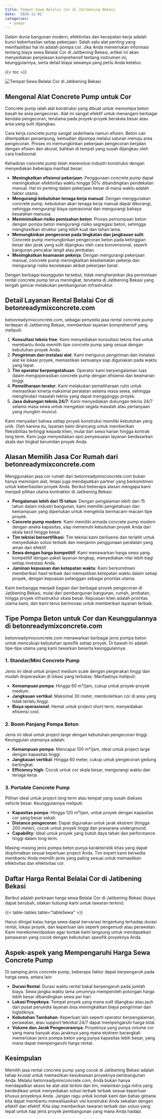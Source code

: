 ```yaml
---
title: Tempat Sewa Belalai Cor di Jatibening Bekasi
date: '2024-12-01'
categories:
  - pompa
---
```


Dalam dunia bangunan modern, efektivitas dan kecepatan kerja adalah kunci keberhasilan setiap pekerjaan. Salah satu alat penting yang memfasilitasi hal ini adalah pompa cor. Jika Anda memerlukan informasi tentang biaya sewa Belalai Cor di Jatibening Bekasi, artikel ini akan menyediakan penjelasan komprehensif tentang instrumen ini, keunggulannya, serta detail biaya sewanya yang perlu Anda ketahui.

{{< toc >}}

![Tempat Sewa Belalai Cor di Jatibening Bekasi](https://betoncor8.github.io/pump/concrete-pump%20(6).png)

## Mengenal Alat Concrete Pump untuk Cor

Concrete pump ialah alat konstruksi yang dibuat untuk memompa beton basah ke area pengecoran. Alat ini sangat efektif untuk menangani berbagai kendala pengecoran, terutama pada proyek-proyek berskala besar atau area yang sulit dijangkau.

Cara kerja concrete pump sangat sederhana namun efisien. Beton cair ditempatkan penampung, kemudian dipompa melalui saluran menuju area pengecoran. Proses ini memungkinkan pekerjaan pengecoran berjalan dengan efisien dan akurat, bahkan di tempat yang susah dijangkau oleh cara tradisional.

Kehadiran concrete pump telah merevolusi industri konstruksi dengan menyediakan beberapa manfaat besar:

- **Meningkatkan efisiensi pekerjaan**: Penggunaan concrete pump dapat meningkatkan efektivitas waktu hingga 50% dibandingkan pendekatan manual. Hal ini penting dalam pekerjaan besar di mana waktu adalah faktor utama.
- **Mengurangi kebutuhan tenaga kerja manual**: Dengan menggunakan concrete pump, kebutuhan akan tenaga kerja manual dapat dikurangi, sehingga mengurangi biaya operasional dan mengurangi bahaya kesalahan manusia.
- **Meminimalkan risiko pemisahan beton**: Proses pemompaan beton dengan pompa beton mengurangi risiko segregasi beton, sehingga menghasilkan struktur yang lebih kuat dan tahan lama.
- **Memungkinkan pengecoran pada tingkatan dan jangkauan sulit**: Concrete pump memungkinkan pengecoran beton pada ketinggian besar dan jarak yang sulit dijangkau oleh cara konvensional, seperti bangunan pencakar langit atau jembatan.
- **Meningkatkan keamanan pekerja**: Dengan mengurangi pekerjaan manual, concrete pump meningkatkan keselamatan pekerja dan mengurangi risiko kecelakaan akibat pekerjaan berat.

Dengan berbagai keunggulan tersebut, tidak mengherankan jika permintaan rental concrete pump terus meningkat, terutama di Jatibening Bekasi yang tengah gencar melakukan pembangunan infrastruktur.

## Detail Layanan Rental Belalai Cor di betonreadymixconcrete.com

betonreadymixconcrete.com, sebagai penyedia jasa rental concrete pump terdepan di Jatibening Bekasi, memberikan layanan komprehensif yang meliputi:

1. **Konsultasi teknis free**: Kami menyediakan konsultasi teknis free untuk membantu Anda memilih tipe concrete pump yang sesuai dengan kebutuhan proyek Anda.
2. **Pengiriman dan instalasi alat**: Kami mengurus pengiriman dan instalasi alat ke lokasi proyek, memastikan semuanya siap digunakan pada waktu yang tepat.
3. **Tim operator berpengetahuan**: Operator kami berpengalaman luas dalam mengoperasikan concrete pump dengan efisiensi dan keamanan tinggi.
4. **Pemeliharaan teratur**: Kami melakukan pemeliharaan rutin untuk memastikan kinerja maksimal peralatan selama masa sewa, sehingga menghindari masalah teknis yang dapat mengganggu proyek.
5. **Jasa dukungan teknis 24/7**: Kami menyediakan dukungan teknis 24/7 selama masa sewa untuk mengatasi segala masalah atau pertanyaan yang mungkin muncul.

Kami menyadari bahwa setiap proyek konstruksi memiliki kebutuhan yang unik. Oleh karena itu, layanan kami dirancang untuk memberikan fleksibilitas tertinggi kepada klien, mulai dari sewa harian hingga kontrak long term. Kami juga menyediakan opsi penyesuaian layanan berdasarkan skala dan tingkat kerumitan proyek Anda.

## Alasan Memilih Jasa Cor Rumah dari betonreadymixconcrete.com

Menggunakan jasa cor rumah dari betonreadymixconcrete.com bukan hanya meminjam alat, tetapi juga mendapatkan partner yang berkomitmen untuk keberhasilan proyek Anda. Berikut beberapa alasan mengapa kami menjadi pilihan utama kontraktor di Jatibening Bekasi:

- **Pengalaman lebih dari 15 tahun**: Dengan pengalaman lebih dari 15 tahun dalam industri bangunan, kami memiliki pengetahuan dan kemampuan yang diperlukan untuk mengelola bermacam-macam tipe proyek.
- **Concrete pump modern**: Kami memiliki armada concrete pump modern dengan aneka kapasitas, siap memenuhi kebutuhan proyek Anda dari skala kecil hingga besar.
- **Tim teknisi bersertifikasi**: Tim teknisi kami berlisensi dan terlatih untuk menyediakan solusi terbaik dan menjamin penggunaan peralatan yang aman dan efektif.
- **Sewa dengan harga kompetitif**: Kami menawarkan harga sewa yang kompetitif dengan paket layanan lengkap, menyediakan nilai lebih bagi setiap investasi Anda.
- **Jaminan kepuasan dan ketepatan waktu**: Kami berkomitmen memberikan hasil terbaik dan memastikan ketepatan waktu dalam setiap proyek, dengan kepuasan pelanggan sebagai prioritas utama.

Kami berbangga menjadi bagian dari berbagai proyek pengecoran di Jatibening Bekasi, mulai dari pembangunan bangunan, rumah, jembatan, hingga proyek infrastruktur skala besar. Kepuasan klien adalah prioritas utama kami, dan kami terus berinovasi untuk memberikan layanan terbaik.

## Tipe Pompa Beton untuk Cor dan Keunggulannya di betonreadymixconcrete.com

betonreadymixconcrete.com menawarkan berbagai jenis pompa beton untuk mencukupi kebutuhan spesifik setiap proyek. Di bawah ini adalah tipe-tipe utama yang kami tawarkan beserta keunggulannya:

### 1\. Standar/Mini Concrete Pump

Jenis ini ideal untuk project medium scale dengan pergerakan tinggi dan mudah dioperasikan di lokasi yang terbatas. Manfaatnya meliputi:

- **Kemampuan pompa**: Hingga 60 m³/jam, cukup untuk proyek-proyek medium.
- **Jangkauan vertikal**: Maksimal 30 meter, membolehkan cor di area yang tidak terlalu tinggi.
- **Biaya operasional**: Hemat untuk project short term, menyediakan efisiensi cost.

### 2\. Boom Panjang Pompa Beton

Jenis ini ideal untuk project large dengan kebutuhan pengecoran tinggi. Keunggulan utamanya adalah:

- **Kemampuan pompa**: Mencapai 100 m³/jam, ideal untuk project large dengan kapasitas tinggi.
- **Jangkauan vertikal**: Hingga 60 meter, cukup untuk pengecoran gedung bertingkat.
- **Efficiency high**: Cocok untuk cor skala besar, mengurangi waktu dan tenaga kerja.

### 3\. Portable Concrete Pump

Pilihan ideal untuk project long term atau tempat yang susah diakses vehicle besar. Keunggulannya meliputi:

- **Kapasitas pompa**: Hingga 120 m³/jam, untuk proyek dengan kapasitas cor yang besar sekali.
- **Distance pengecoran**: Dapat digunakan untuk jarak ekstrem (hingga 200 meter), cocok untuk proyek tinggi dan prasarana underground.
- **Capability**: Ideal untuk proyek yang butuh daya tahan dan performance tinggi dalam long term.

Masing-masing jenis pompa beton punya karakteristik khas yang dapat dioptimalkan sesuai keperluan project Anda. Tim expert kami bersedia membantu Anda memilih jenis yang paling sesuai untuk memastikan efektivitas dan efektivitas cor.

## Daftar Harga Rental Belalai Cor di Jatibening Bekasi

Berikut adalah perkiraan harga sewa Belalai Cor di Jatibening Bekasi (biaya dapat berubah, silakan hubungi kami untuk tawaran terkini):

{{< table-tables table="tableSewa" >}}

Harus diingat kalau harga sewa dapat bervariasi tergantung terhadap durasi rental, lokasi proyek, dan keperluan lain seperti pengemudi atau perawatan. Kami merekomendasikan agar kontak kami langsung untuk mendapatkan penawaran yang cocok dengan kebutuhan spesifik proyeknya Anda.

## Aspek-aspek yang Mempengaruhi Harga Sewa Concrete Pump

Di samping jenis concrete pump, beberapa faktor dapat berpengaruh pada harga sewa, antara lain:

- **Durasi Rental**: Durasi waktu rental bakal berpengaruh pada jumlah biaya. Sewa jangka waktu lama umumnya memperoleh potongan harga lebih besar dibandingkan sewa per hari.
- **Lokasi Proyeknya**: Tempat proyek yang mana sulit dijangkau atau jauh dari pusat penyedia layanan bisa meningkatkan biaya pengiriman dan logistiknya.
- **Kebutuhan Tambahan**: Keperluan lain seperti operator berpengalaman, perawatan, atau support teknikal 24/7 dapat mempengaruhi harga total.
- **Volume dan Jarak Pengecorannya**: Proyeknya yang punya volume cor yang mana banyak atau jaraknya yang mana ekstrem barangkali memerlukan jenis pompa beton yang punya kapasitas lebih besar, yang mana dapat mempengaruhi harga rental.

## Kesimpulan

Memilih jasa rental concrete pump yang cocok di Jatibening Bekasi adalah tahap krusial untuk memastikan kesuksesan proyeknya pembangunan Anda. Melalui betonreadymixconcrete.com, Anda bukan hanya mendapatkan akses ke alat-alat terkini dan tim, melainkan juga mitra yang berdedikasi untuk menyediakan solusi terbaik terbaik sesuai keperluan khusus proyeknya Anda. Jangan ragu untuk kontak kami dan bahas gimana kita dapat membantu merealisasikan visi konstruksi Anda sekalian dengan efektif dan efektif. Kita siap memberikan tawaran terbaik dan solusi yang tepat untuk tiap jenis proyek pembangunan yang mana Anda hadapi.
